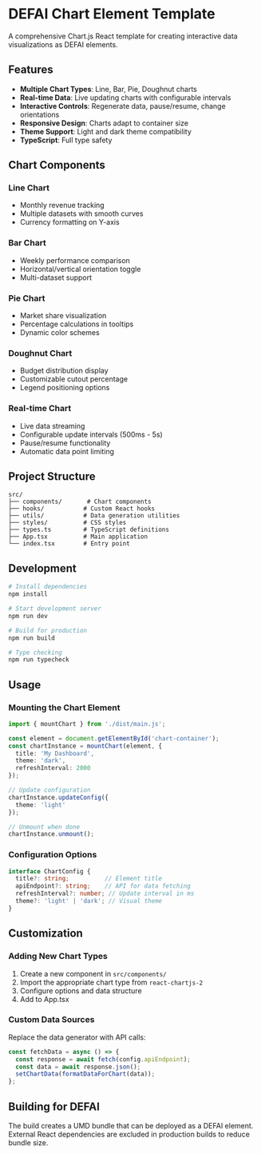 # DEFAI Chart Element Template

A comprehensive Chart.js React template for creating interactive data visualizations as DEFAI elements.

## Features

- **Multiple Chart Types**: Line, Bar, Pie, Doughnut charts
- **Real-time Data**: Live updating charts with configurable intervals
- **Interactive Controls**: Regenerate data, pause/resume, change orientations
- **Responsive Design**: Charts adapt to container size
- **Theme Support**: Light and dark theme compatibility
- **TypeScript**: Full type safety

## Chart Components

### Line Chart
- Monthly revenue tracking
- Multiple datasets with smooth curves
- Currency formatting on Y-axis

### Bar Chart
- Weekly performance comparison
- Horizontal/vertical orientation toggle
- Multi-dataset support

### Pie Chart
- Market share visualization
- Percentage calculations in tooltips
- Dynamic color schemes

### Doughnut Chart
- Budget distribution display
- Customizable cutout percentage
- Legend positioning options

### Real-time Chart
- Live data streaming
- Configurable update intervals (500ms - 5s)
- Pause/resume functionality
- Automatic data point limiting

## Project Structure

```
src/
├── components/       # Chart components
├── hooks/           # Custom React hooks
├── utils/           # Data generation utilities
├── styles/          # CSS styles
├── types.ts         # TypeScript definitions
├── App.tsx          # Main application
└── index.tsx        # Entry point
```

## Development

```bash
# Install dependencies
npm install

# Start development server
npm run dev

# Build for production
npm run build

# Type checking
npm run typecheck
```

## Usage

### Mounting the Chart Element

```typescript
import { mountChart } from './dist/main.js';

const element = document.getElementById('chart-container');
const chartInstance = mountChart(element, {
  title: 'My Dashboard',
  theme: 'dark',
  refreshInterval: 2000
});

// Update configuration
chartInstance.updateConfig({
  theme: 'light'
});

// Unmount when done
chartInstance.unmount();
```

### Configuration Options

```typescript
interface ChartConfig {
  title?: string;          // Element title
  apiEndpoint?: string;    // API for data fetching
  refreshInterval?: number; // Update interval in ms
  theme?: 'light' | 'dark'; // Visual theme
}
```

## Customization

### Adding New Chart Types

1. Create a new component in `src/components/`
2. Import the appropriate chart type from `react-chartjs-2`
3. Configure options and data structure
4. Add to App.tsx

### Custom Data Sources

Replace the data generator with API calls:

```typescript
const fetchData = async () => {
  const response = await fetch(config.apiEndpoint);
  const data = await response.json();
  setChartData(formatDataForChart(data));
};
```

## Building for DEFAI

The build creates a UMD bundle that can be deployed as a DEFAI element. External React dependencies are excluded in production builds to reduce bundle size.